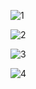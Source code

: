 ![1](https://github.com/ThangVPham/ECommerceStore/assets/78657808/a67a6213-8014-4cd9-a056-4b58ce4e1356)

![2](https://github.com/ThangVPham/ECommerceStore/assets/78657808/c2b1b773-451d-40d2-82cf-992e239545f5)

![3](https://github.com/ThangVPham/ECommerceStore/assets/78657808/592dca80-2019-4842-9b88-7f6ac25087a2)

![4](https://github.com/ThangVPham/ECommerceStore/assets/78657808/968058db-daa7-46ba-b24f-16b8a3fdf0ad)

